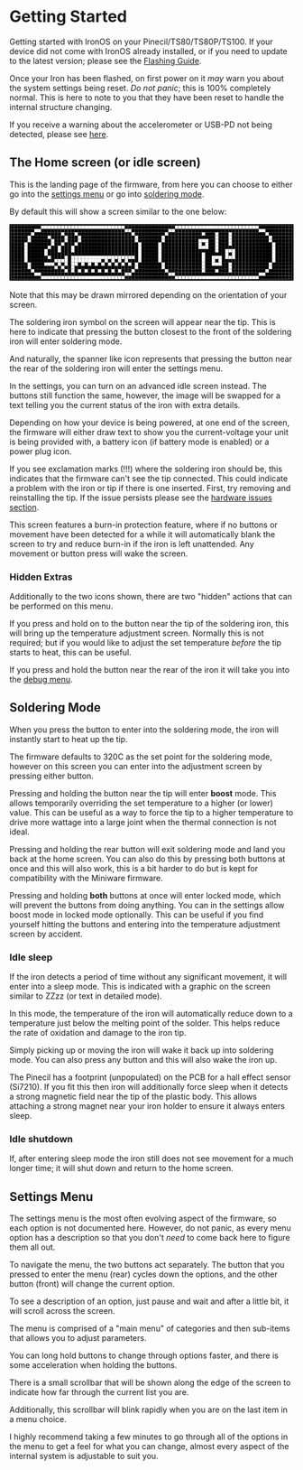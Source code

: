 # Getting Started

Getting started with IronOS on your Pinecil/TS80/TS80P/TS100.
If your device did not come with IronOS already installed, or if you need to update to the latest version; please see the [Flashing Guide](/Documentation/Flashing.md).

Once your Iron has been flashed, on first power on it _may_ warn you about the system settings being reset.
_Do not panic_; this is 100% completely normal. This is here to note to you that they have been reset to handle the internal structure changing.

If you receive a warning about the accelerometer or USB-PD not being detected, please see [here](/Documentation/HardwareIssues.md).

## The Home screen (or idle screen)

This is the landing page of the firmware, from here you can choose to either go into the [settings menu](#Settings-Menu) or go into [soldering mode](#Soldering-Mode).

By default this will show a screen similar to the one below:

![Home Screen](/Documentation/images/HomeScreen.png)

Note that this may be drawn mirrored depending on the orientation of your screen.

The soldering iron symbol on the screen will appear near the tip. This is here to indicate that pressing the button closest to the front of the soldering iron will enter soldering mode.

And naturally, the spanner like icon represents that pressing the button near the rear of the soldering iron will enter the settings menu.

In the settings, you can turn on an advanced idle screen instead. The buttons still function the same, however, the image will be swapped for a text telling you the current status of the iron with extra details.

Depending on how your device is being powered, at one end of the screen, the firmware will either draw text to show you the current-voltage your unit is being provided with, a battery icon (if battery mode is enabled) or a power plug icon.

If you see exclamation marks (!!!) where the soldering iron should be, this indicates that the firmware can't see the tip connected. This could indicate a problem with the iron or tip if there is one inserted. First, try removing and reinstalling the tip. If the issue persists please see the [hardware issues section](/Documentation/HardwareIssues.md).

This screen features a burn-in protection feature, where if no buttons or movement have been detected for a while it will automatically blank the screen to try and reduce burn-in if the iron is left unattended. Any movement or button press will wake the screen.

### Hidden Extras

Additionally to the two icons shown, there are two "hidden" actions that can be performed on this menu.

If you press and hold on to the button near the tip of the soldering iron, this will bring up the temperature adjustment screen. Normally this is not required; but if you would like to adjust the set temperature _before_ the tip starts to heat, this can be useful.

If you press and hold the button near the rear of the iron it will take you into the [debug menu](/Documentation/DebugMenu.md).

## Soldering Mode

When you press the button to enter into the soldering mode, the iron will instantly start to heat up the tip.

The firmware defaults to 320C as the set point for the soldering mode, however on this screen you can enter into the adjustment screen by pressing either button.

Pressing and holding the button near the tip will enter **boost** mode. This allows temporarily overriding the set temperature to a higher (or lower) value. This can be useful as a way to force the tip to a higher temperature to drive more wattage into a large joint when the thermal connection is not ideal.

Pressing and holding the rear button will exit soldering mode and land you back at the home screen. You can also do this by pressing both buttons at once and this will also work, this is a bit harder to do but is kept for compatibility with the Miniware firmware.

Pressing and holding **both** buttons at once will enter locked mode, which will prevent the buttons from doing anything. You can in the settings allow boost mode in locked mode optionally. This can be useful if you find yourself hitting the buttons and entering into the temperature adjustment screen by accident.

### Idle sleep

If the iron detects a period of time without any significant movement, it will enter into a sleep mode. This is indicated with a graphic on the screen similar to ZZzz (or text in detailed mode).

In this mode, the temperature of the iron will automatically reduce down to a temperature just below the melting point of the solder. This helps reduce the rate of oxidation and damage to the iron tip.

Simply picking up or moving the iron will wake it back up into soldering mode. You can also press any button and this will also wake the iron up.

The Pinecil has a footprint (unpopulated) on the PCB for a hall effect sensor (Si7210). If you fit this then iron will additionally force sleep when it detects a strong magnetic field near the tip of the plastic body. This allows attaching a strong magnet near your iron holder to ensure it always enters sleep.

### Idle shutdown

If, after entering sleep mode the iron still does not see movement for a much longer time; it will shut down and return to the home screen.

## Settings Menu

The settings menu is the most often evolving aspect of the firmware, so each option is not documented here. However, do not panic, as every menu option has a description so that you don't _need_ to come back here to figure them all out.

To navigate the menu, the two buttons act separately.
The button that you pressed to enter the menu (rear) cycles down the options, and the other button (front) will change the current option.

To see a description of an option, just pause and wait and after a little bit, it will scroll across the screen.

The menu is comprised of a "main menu" of categories and then sub-items that allows you to adjust parameters.

You can long hold buttons to change through options faster, and there is some acceleration when holding the buttons.

There is a small scrollbar that will be shown along the edge of the screen to indicate how far through the current list you are.

Additionally, this scrollbar will blink rapidly when you are on the last item in a menu choice.

I highly recommend taking a few minutes to go through all of the options in the menu to get a feel for what you can change, almost every aspect of the internal system is adjustable to suit you.
